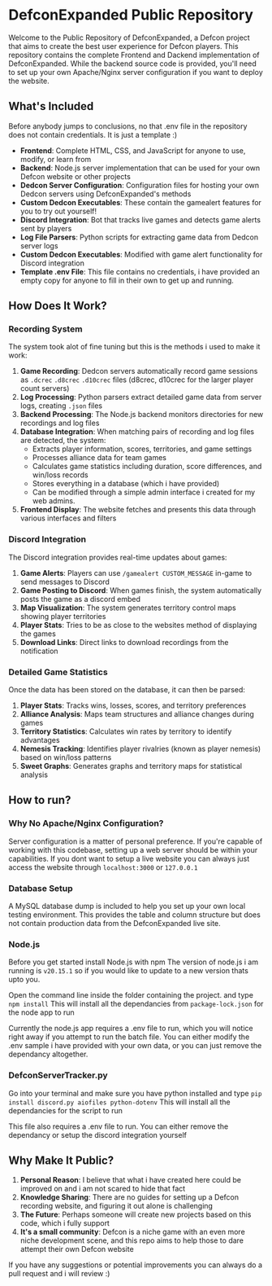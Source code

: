 # DefconExpanded Public Repository

Welcome to the Public Repository of DefconExpanded, a Defcon project that aims to create the best user experience for Defcon players.
This repository contains the complete Frontend and Dackend implementation of DefconExpanded. While the backend source code is provided, you'll need to set up your own Apache/Nginx server configuration if you want to deploy the website.

## What's Included
Before anybody jumps to conclusions, no that .env file in the repository does not contain credentials. It is just a template :)

- **Frontend**: Complete HTML, CSS, and JavaScript for anyone to use, modify, or learn from
- **Backend**: Node.js server implementation that can be used for your own Defcon website or other projects
- **Dedcon Server Configuration**: Configuration files for hosting your own Dedcon servers using DefconExpanded's methods
- **Custom Dedcon Executables**: These contain the gamealert features for you to try out yourself!
- **Discord Integration**: Bot that tracks live games and detects game alerts sent by players
- **Log File Parsers**: Python scripts for extracting game data from Dedcon server logs
- **Custom Dedcon Executables**: Modified with game alert functionality for Discord integration
- **Template .env File**: This file contains no credentials, i have provided an empty copy for anyone to fill in their own to get up and running.

## How Does It Work?

### Recording System
The system took alot of fine tuning but this is the methods i used to make it work:

1. **Game Recording**: Dedcon servers automatically record game sessions as `.dcrec` `.d8crec` `.d10crec` files (d8crec, d10crec for the larger player count servers)
2. **Log Processing**: Python parsers extract detailed game data from server logs, creating `.json` files
3. **Backend Processing**: The Node.js backend monitors directories for new recordings and log files
4. **Database Integration**: When matching pairs of recording and log files are detected, the system:
   - Extracts player information, scores, territories, and game settings
   - Processes alliance data for team games
   - Calculates game statistics including duration, score differences, and win/loss records
   - Stores everything in a database (which i have provided)
   - Can be modified through a simple admin interface i created for my web admins.
5. **Frontend Display**: The website fetches and presents this data through various interfaces and filters

### Discord Integration
The Discord integration provides real-time updates about games:

1. **Game Alerts**: Players can use `/gamealert CUSTOM_MESSAGE` in-game to send messages to Discord
2. **Game Posting to Discord**: When games finish, the system automatically posts the game as a discord embed
3. **Map Visualization**: The system generates territory control maps showing player territories
4. **Player Stats**: Tries to be as close to the websites method of displaying the games
5. **Download Links**: Direct links to download recordings from the notification

### Detailed Game Statistics
Once the data has been stored on the database, it can then be parsed:

1. **Player Stats**: Tracks wins, losses, scores, and territory preferences
2. **Alliance Analysis**: Maps team structures and alliance changes during games
3. **Territory Statistics**: Calculates win rates by territory to identify advantages
4. **Nemesis Tracking**: Identifies player rivalries (known as player nemesis) based on win/loss patterns
5. **Sweet Graphs**: Generates graphs and territory maps for statistical analysis

## How to run?

### Why No Apache/Nginx Configuration?

Server configuration is a matter of personal preference. If you're capable of working with this codebase, setting up a web server should be within your capabilities.
If you dont want to setup a live website you can always just access the website through `localhost:3000` or `127.0.0.1`

### Database Setup

A MySQL database dump is included to help you set up your own local testing environment. This provides the table and column structure but does not contain production data from the DefconExpanded live site.

### Node.js

Before you get started install Node.js with npm
The version of node.js i am running is `v20.15.1` so if you would like to update to a new version thats upto you.

Open the command line inside the folder containing the project. and type `npm install`
This will install all the dependancies from `package-lock.json` for the node app to run

Currently the node.js app requires a .env file to run, which you will notice right away if you attempt to run the batch file. You can either modify the .env sample i have provided with your own data,
or you can just remove the dependancy altogether.

### DefconServerTracker.py

Go into your terminal and make sure you have python installed and type `pip install discord.py aiofiles python-dotenv`
This will install all the dependancies for the script to run

This file also requires a .env file to run. You can either remove the dependancy or setup the discord integration yourself

## Why Make It Public?

1. **Personal Reason**: I believe that what i have created here could be improved on and i am not scared to hide that fact
2. **Knowledge Sharing**: There are no guides for setting up a Defcon recording website, and figuring it out alone is challenging
3. **The Future**: Perhaps someone will create new projects based on this code, which i fully support
4. **It's a small community**: Defcon is a niche game with an even more niche development scene, and this repo aims to help those to dare attempt their own Defcon website

If you have any suggestions or potential improvements you can always do a pull request and i will review :)
